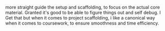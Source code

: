 more straight guide the setup and scaffolding, to focus on the actual core material. Granted it's good to be able to figure things out and self debug. I Get that but when it comes to project scaffolding, i like a canonical way when it comes to coursework, to ensure smoothness and time efficiency.
